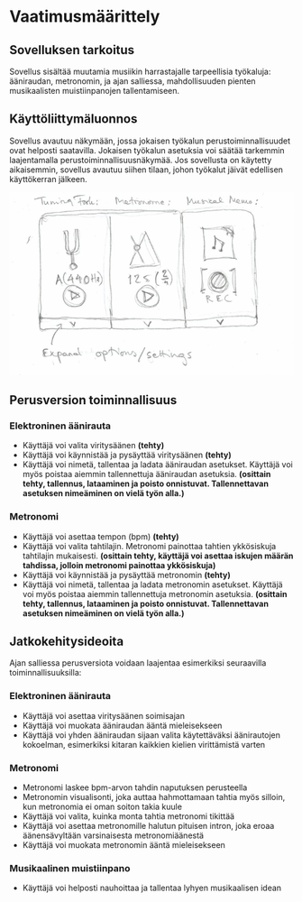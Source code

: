 # Vaatimusmäärittely

## Sovelluksen tarkoitus

Sovellus sisältää muutamia musiikin harrastajalle tarpeellisia työkaluja: ääniraudan, metronomin, ja ajan salliessa, mahdollisuuden pienten musikaalisten muistiinpanojen tallentamiseen.

## Käyttöliittymäluonnos

Sovellus avautuu näkymään, jossa jokaisen työkalun perustoiminnallisuudet ovat helposti saatavilla.
Jokaisen työkalun asetuksia voi säätää tarkemmin laajentamalla perustoiminnallisuusnäkymää.
Jos sovellusta on käytetty aikaisemmin, sovellus avautuu siihen tilaan, johon työkalut jäivät edellisen käyttökerran jälkeen.

![Sovelluksen aloitusnäkymän hahmotelma](./kuvat/musictools_ui_sketch.png)

## Perusversion toiminnallisuus

### Elektroninen äänirauta

- Käyttäjä voi valita viritysäänen **(tehty)**
- Käyttäjä voi käynnistää ja pysäyttää viritysäänen **(tehty)**
- Käyttäjä voi nimetä, tallentaa ja ladata ääniraudan asetukset. Käyttäjä voi myös poistaa aiemmin tallennettuja ääniraudan asetuksia. **(osittain tehty, tallennus, lataaminen ja poisto onnistuvat. Tallennettavan asetuksen nimeäminen on vielä työn alla.)**

### Metronomi

- Käyttäjä voi asettaa tempon (bpm) **(tehty)**
- Käyttäjä voi valita tahtilajin. Metronomi painottaa tahtien ykkösiskuja tahtilajin mukaisesti. **(osittain tehty, käyttäjä voi asettaa iskujen määrän tahdissa, jolloin metronomi painottaa ykkösiskuja)**
- Käyttäjä voi käynnistää ja pysäyttää metronomin **(tehty)**
- Käyttäjä voi nimetä, tallentaa ja ladata metronomin asetukset. Käyttäjä voi myös poistaa aiemmin tallennettuja metronomin asetuksia. **(osittain tehty, tallennus, lataaminen ja poisto onnistuvat. Tallennettavan asetuksen nimeäminen on vielä työn alla.)**

## Jatkokehitysideoita

Ajan salliessa perusversiota voidaan laajentaa esimerkiksi seuraavilla toiminnallisuuksilla:

### Elektroninen äänirauta

- Käyttäjä voi asettaa viritysäänen soimisajan
- Käyttäjä voi muokata ääniraudan ääntä mieleisekseen
- Käyttäjä voi yhden ääniraudan sijaan valita käytettäväksi äänirautojen kokoelman, esimerkiksi kitaran kaikkien kielien virittämistä varten

### Metronomi

- Metronomi laskee bpm-arvon tahdin naputuksen perusteella
- Metronomin visualisonti, joka auttaa hahmottamaan tahtia myös silloin, kun metronomia ei oman soiton takia kuule
- Käyttäjä voi valita, kuinka monta tahtia metronomi tikittää
- Käyttäjä voi asettaa metronomille halutun pituisen intron, joka eroaa äänensävyltään varsinaisesta metronomiäänestä
- Käyttäjä voi muokata metronomin ääntä mieleisekseen

### Musikaalinen muistiinpano

- Käyttäjä voi helposti nauhoittaa ja tallentaa lyhyen musikaalisen idean 
